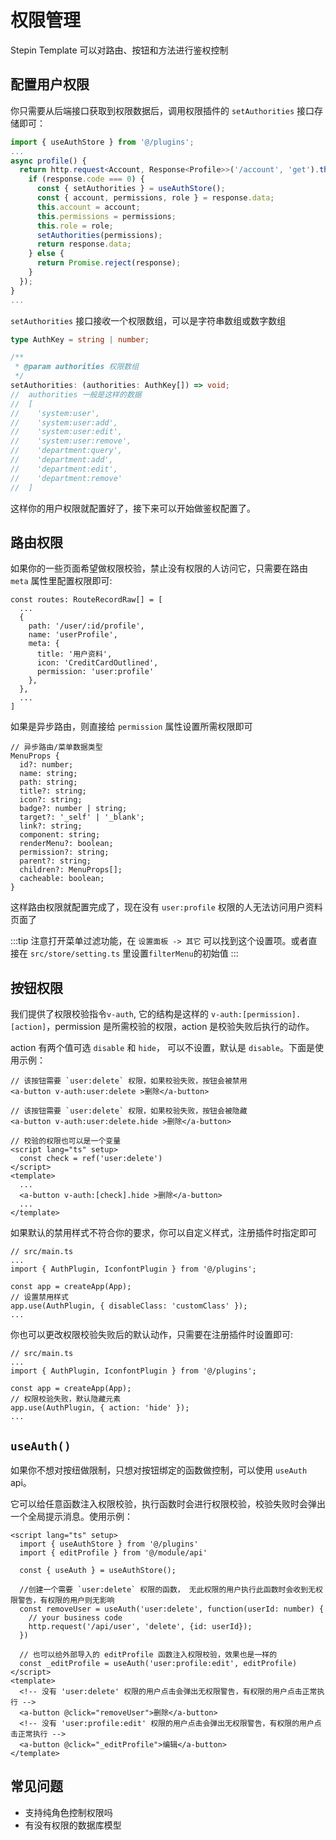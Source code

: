 # 权限管理
Stepin Template 可以对路由、按钮和方法进行鉴权控制
## 配置用户权限
你只需要从后端接口获取到权限数据后，调用权限插件的 `setAuthorities` 接口存储即可：
```ts {1,6-7,11}
import { useAuthStore } from '@/plugins';
...
async profile() {
  return http.request<Account, Response<Profile>>('/account', 'get').then((response) => {
    if (response.code === 0) {
      const { setAuthorities } = useAuthStore();
      const { account, permissions, role } = response.data;
      this.account = account;
      this.permissions = permissions;
      this.role = role;
      setAuthorities(permissions);
      return response.data;
    } else {
      return Promise.reject(response);
    }
  });
}
...
```
`setAuthorities` 接口接收一个权限数组，可以是字符串数组或数字数组
```ts
type AuthKey = string | number;

/**
 * @param authorities 权限数组
 */
setAuthorities: (authorities: AuthKey[]) => void;
//  authorities 一般是这样的数据
//  [
//    'system:user',
//    'system:user:add',
//    'system:user:edit',
//    'system:user:remove',
//    'department:query',
//    'department:add',
//    'department:edit',
//    'department:remove'
//  ]
```
这样你的用户权限就配置好了，接下来可以开始做鉴权配置了。
## 路由权限
如果你的一些页面希望做权限校验，禁止没有权限的人访问它，只需要在路由 `meta` 属性里配置权限即可:
```ts{9}
const routes: RouteRecordRaw[] = [
  ...
  {
    path: '/user/:id/profile',
    name: 'userProfile',
    meta: {
      title: '用户资料',
      icon: 'CreditCardOutlined',
      permission: 'user:profile'
    },
  },
  ...
]
```
如果是异步路由，则直接给 `permission` 属性设置所需权限即可
```ts{13}
// 异步路由/菜单数据类型
MenuProps {
  id?: number;
  name: string;
  path: string;
  title?: string;
  icon?: string;
  badge?: number | string;
  target?: '_self' | '_blank';
  link?: string;
  component: string;
  renderMenu?: boolean;
  permission?: string;
  parent?: string;
  children?: MenuProps[];
  cacheable: boolean;
}
```
这样路由权限就配置完成了，现在没有 `user:profile` 权限的人无法访问用户资料页面了

:::tip
注意打开菜单过滤功能，在 `设置面板 -> 其它` 可以找到这个设置项。或者直接在 `src/store/setting.ts` 里设置`filterMenu`的初始值
:::
## 按钮权限
我们提供了权限校验指令`v-auth`, 它的结构是这样的 `v-auth:[permission].[action]`，permission 是所需校验的权限，action 是校验失败后执行的动作。

action 有两个值可选 `disable` 和 `hide`， 可以不设置，默认是 `disable`。下面是使用示例：
```vue {2,5,9,13}
// 该按钮需要 `user:delete` 权限，如果校验失败，按钮会被禁用
<a-button v-auth:user:delete >删除</a-button>

// 该按钮需要 `user:delete` 权限，如果校验失败，按钮会被隐藏
<a-button v-auth:user:delete.hide >删除</a-button>

// 校验的权限也可以是一个变量
<script lang="ts" setup>
  const check = ref('user:delete')
</script>
<template>
  ...
  <a-button v-auth:[check].hide >删除</a-button>
  ...
</template>
```
如果默认的禁用样式不符合你的要求，你可以自定义样式，注册插件时指定即可

```ts{6,7}
// src/main.ts
...
import { AuthPlugin, IconfontPlugin } from '@/plugins';

const app = createApp(App);
// 设置禁用样式
app.use(AuthPlugin, { disableClass: 'customClass' });
...
```

你也可以更改权限校验失败后的默认动作，只需要在注册插件时设置即可:

```ts{6,7}
// src/main.ts
...
import { AuthPlugin, IconfontPlugin } from '@/plugins';

const app = createApp(App);
// 权限校验失败，默认隐藏元素
app.use(AuthPlugin, { action: 'hide' });
...
```
## `useAuth()`
如果你不想对按纽做限制，只想对按钮绑定的函数做控制，可以使用 `useAuth` api。

它可以给任意函数注入权限校验，执行函数时会进行权限校验，校验失败时会弹出一个全局提示消息。使用示例：
```vue
<script lang="ts" setup>
  import { useAuthStore } from '@/plugins'
  import { editProfile } from '@/module/api'

  const { useAuth } = useAuthStore();
  
  //创建一个需要 `user:delete` 权限的函数， 无此权限的用户执行此函数时会收到无权限警告，有权限的用户则无影响
  const removeUser = useAuth('user:delete', function(userId: number) {
    // your business code
    http.request('/api/user', 'delete', {id: userId});
  })

  // 也可以给外部导入的 editProfile 函数注入权限校验，效果也是一样的
  const _editProfile = useAuth('user:profile:edit', editProfile)
</script>
<template>
  <!-- 没有 'user:delete' 权限的用户点击会弹出无权限警告，有权限的用户点击正常执行 -->
  <a-button @click="removeUser">删除</a-button>
  <!-- 没有 'user:profile:edit' 权限的用户点击会弹出无权限警告，有权限的用户点击正常执行 -->
  <a-button @click="_editProfile">编辑</a-button>
</template>
```

## 常见问题

- 支持纯角色控制权限吗
- 有没有权限的数据库模型
